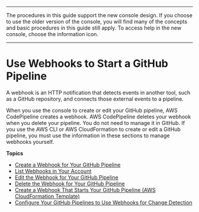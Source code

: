 --------

The procedures in this guide support the new console design\. If you choose to use the older version of the console, you will find many of the concepts and basic procedures in this guide still apply\. To access help in the new console, choose the information icon\.

--------

# Use Webhooks to Start a GitHub Pipeline<a name="pipelines-webhooks"></a>

A webhook is an HTTP notification that detects events in another tool, such as a GitHub repository, and connects those external events to a pipeline\.

When you use the console to create or edit your GitHub pipeline, AWS CodePipeline creates a webhook\. AWS CodePipeline deletes your webhook when you delete your pipeline\. You do not need to manage it in GitHub\. If you use the AWS CLI or AWS CloudFormation to create or edit a GitHub pipeline, you must use the information in these sections to manage webhooks yourself\.

**Topics**
+ [Create a Webhook for Your GitHub Pipeline](pipelines-webhooks-create.md)
+ [List Webhooks in Your Account](pipelines-webhooks-view.md)
+ [Edit the Webhook for Your GitHub Pipeline](pipelines-webhooks-update.title.md)
+ [Delete the Webhook for Your GitHub Pipeline](pipelines-webhooks-delete.md)
+ [Create a Webhook That Starts Your GitHub Pipeline \(AWS CloudFormation Template\)](pipelines-webhooks-create-cfn.md)
+ [Configure Your GitHub Pipelines to Use Webhooks for Change Detection](pipelines-webhooks-migration.md)